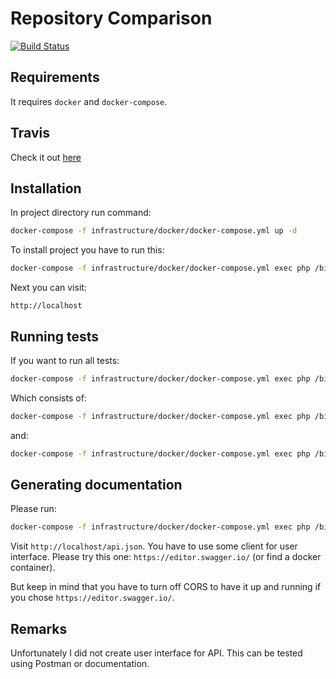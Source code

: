 # Repository Comparison

[![Build Status](https://travis-ci.org/ralfmaxxx/repository-comparison.svg?branch=master)](https://travis-ci.org/ralfmaxxx/repository-comparison)

## Requirements

It requires `docker` and `docker-compose`.

## Travis

Check it out [here](https://travis-ci.org/ralfmaxxx/repository-comparison)

## Installation

In project directory run command:

```bash
docker-compose -f infrastructure/docker/docker-compose.yml up -d
```

To install project you have to run this:

```bash
docker-compose -f infrastructure/docker/docker-compose.yml exec php /bin/bash -c "wait-for.sh mysql:3306 && composer install --no-interaction"
```

Next you can visit:

```
http://localhost
```

## Running tests

If you want to run all tests:

```bash
docker-compose -f infrastructure/docker/docker-compose.yml exec php /bin/bash -c "bin/phing all"
```

Which consists of:

```bash
docker-compose -f infrastructure/docker/docker-compose.yml exec php /bin/bash -c "bin/phing quality"
```

and:

```bash
docker-compose -f infrastructure/docker/docker-compose.yml exec php /bin/bash -ic "bin/phing tests"
```

## Generating documentation

Please run:

```bash
docker-compose -f infrastructure/docker/docker-compose.yml exec php /bin/bash -ic "bin/phing documentation"
```

Visit `http://localhost/api.json`. You have to use some client for user interface. Please try this one: `https://editor.swagger.io/` (or find a docker container).

But keep in mind that you have to turn off CORS to have it up and running if you chose `https://editor.swagger.io/`.

## Remarks

Unfortunately I did not create user interface for API. This can be tested using Postman or documentation.